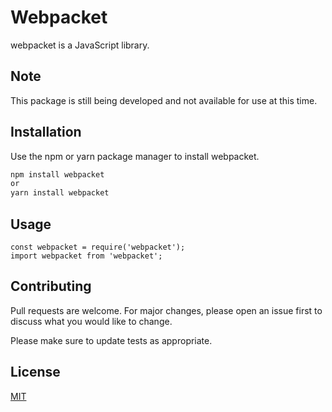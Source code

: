 # Webpacket

webpacket is a JavaScript library.

## Note
This package is still being developed and not available for use at this time.

## Installation

Use the npm or yarn package manager to install webpacket.

```bash
npm install webpacket
or
yarn install webpacket
```

## Usage
```node
const webpacket = require('webpacket');
import webpacket from 'webpacket';
```

## Contributing
Pull requests are welcome. For major changes, please open an issue first to discuss what you would like to change.

Please make sure to update tests as appropriate.

## License
[MIT](https://choosealicense.com/licenses/mit/)